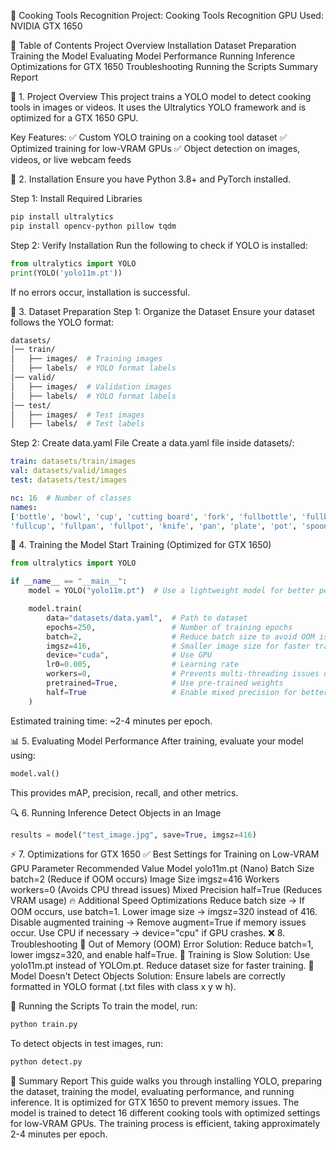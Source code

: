 📌 Cooking Tools Recognition
Project: Cooking Tools Recognition
GPU Used: NVIDIA GTX 1650

📖 Table of Contents
Project Overview
Installation
Dataset Preparation
Training the Model
Evaluating Model Performance
Running Inference
Optimizations for GTX 1650
Troubleshooting
Running the Scripts
Summary Report

📝 1. Project Overview
This project trains a YOLO model to detect cooking tools in images or videos. It uses the Ultralytics YOLO framework and is optimized for a GTX 1650 GPU.

Key Features:
✅ Custom YOLO training on a cooking tool dataset
✅ Optimized training for low-VRAM GPUs
✅ Object detection on images, videos, or live webcam feeds

🔧 2. Installation
Ensure you have Python 3.8+ and PyTorch installed.

Step 1: Install Required Libraries
```bash
pip install ultralytics
pip install opencv-python pillow tqdm
```
Step 2: Verify Installation
Run the following to check if YOLO is installed:

```python
from ultralytics import YOLO
print(YOLO('yolo11m.pt'))
```
If no errors occur, installation is successful.

📂 3. Dataset Preparation
Step 1: Organize the Dataset
Ensure your dataset follows the YOLO format:

```bash
datasets/
│── train/
│   ├── images/  # Training images
│   ├── labels/  # YOLO format labels
│── valid/
│   ├── images/  # Validation images
│   ├── labels/  # YOLO format labels
│── test/
│   ├── images/  # Test images
│   ├── labels/  # Test labels
```
Step 2: Create data.yaml File
Create a data.yaml file inside datasets/:

```yaml
train: datasets/train/images
val: datasets/valid/images
test: datasets/test/images

nc: 16  # Number of classes
names: 
['bottle', 'bowl', 'cup', 'cutting board', 'fork', 'fullbottle', 'fullbowl', 
'fullcup', 'fullpan', 'fullpot', 'knife', 'pan', 'plate', 'pot', 'spoon', 'whisk']
```
🎯 4. Training the Model
Start Training (Optimized for GTX 1650)
```python
from ultralytics import YOLO

if __name__ == "__main__":
    model = YOLO("yolo11m.pt")  # Use a lightweight model for better performance

    model.train(
        data="datasets/data.yaml",  # Path to dataset
        epochs=250,                 # Number of training epochs
        batch=2,                    # Reduce batch size to avoid OOM issues
        imgsz=416,                  # Smaller image size for faster training
        device="cuda",              # Use GPU
        lr0=0.005,                  # Learning rate
        workers=0,                  # Prevents multi-threading issues on Windows
        pretrained=True,            # Use pre-trained weights
        half=True                   # Enable mixed precision for better memory usage
    )
```
Estimated training time: ~2-4 minutes per epoch.

📊 5. Evaluating Model Performance
After training, evaluate your model using:

```python
model.val()
```
This provides mAP, precision, recall, and other metrics.

🔍 6. Running Inference
Detect Objects in an Image
```python
results = model("test_image.jpg", save=True, imgsz=416)
```
⚡ 7. Optimizations for GTX 1650
✅ Best Settings for Training on Low-VRAM GPU
Parameter	Recommended Value
Model	yolo11m.pt (Nano)
Batch Size	batch=2 (Reduce if OOM occurs)
Image Size	imgsz=416
Workers	workers=0 (Avoids CPU thread issues)
Mixed Precision	half=True (Reduces VRAM usage)
🔥 Additional Speed Optimizations
Reduce batch size → If OOM occurs, use batch=1.
Lower image size → imgsz=320 instead of 416.
Disable augmented training → Remove augment=True if memory issues occur.
Use CPU if necessary → device="cpu" if GPU crashes.
❌ 8. Troubleshooting
🔹 Out of Memory (OOM) Error
Solution: Reduce batch=1, lower imgsz=320, and enable half=True.
🔹 Training is Slow
Solution: Use yolo11m.pt instead of YOLOm.pt. Reduce dataset size for faster training.
🔹 Model Doesn't Detect Objects
Solution: Ensure labels are correctly formatted in YOLO format (.txt files with class x y w h).

🚀 Running the Scripts
To train the model, run:
```bash
python train.py
```
To detect objects in test images, run:
```bash
python detect.py
```

🎉 Summary Report
This guide walks you through installing YOLO, preparing the dataset, training the model, evaluating performance, and running inference. It is optimized for GTX 1650 to prevent memory issues. The model is trained to detect 16 different cooking tools with optimized settings for low-VRAM GPUs. The training process is efficient, taking approximately 2-4 minutes per epoch.